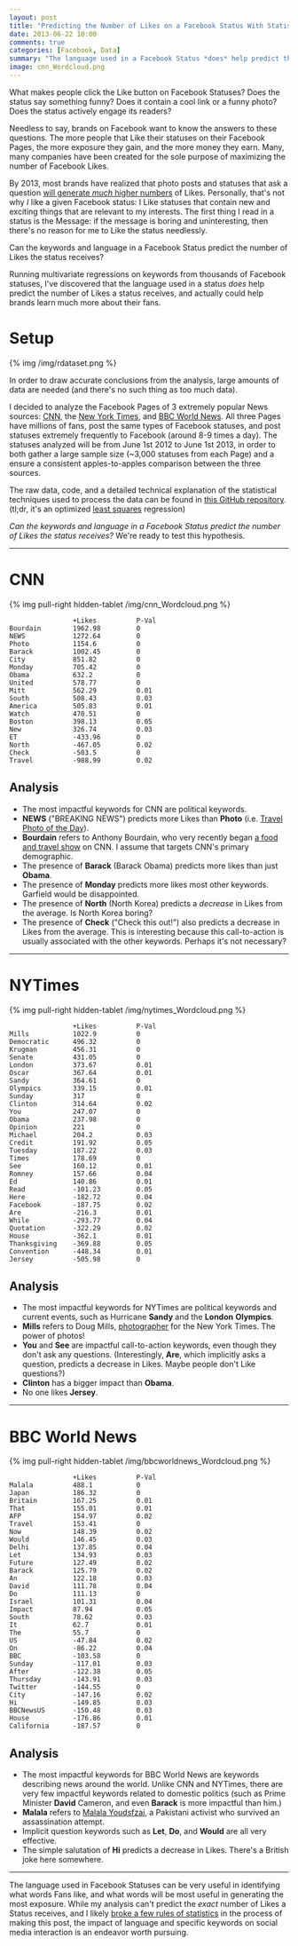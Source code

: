 ```yaml
---
layout: post
title: "Predicting the Number of Likes on a Facebook Status With Statistical Keyword Analysis"
date: 2013-06-22 10:00
comments: true
categories: [Facebook, Data]
summary: "The language used in a Facebook Status *does* help predict the number of Likes a status receives, and actually could help brands learn much more about their fans."
image: cnn_Wordcloud.png
---
```


What makes people click the Like button on Facebook Statuses? Does the status say something funny? Does it contain a cool link or a funny photo? Does the status actively engage its readers?

Needless to say, brands on Facebook want to know the answers to these questions. The more people that Like their statuses on their Facebook Pages, the more exposure they gain, and the more money they earn. Many, many companies have been created for the sole purpose of maximizing the number of Facebook Likes.

By 2013, most brands have realized that photo posts and statuses that ask a question [will generate *much* higher numbers](http://minimaxir.com/2012/10/questions-equals-reponses/) of Likes. Personally, that's not why *I* like a given Facebook status: I Like statuses that contain new and exciting things that are relevant to my interests. The first thing I read in a status is the Message: if the message is boring and uninteresting, then there's no reason for me to Like the status needlessly.

Can the keywords and language in a Facebook Status predict the number of Likes the status receives?

Running multivariate regressions on keywords from thousands of Facebook statuses, I've discovered that the language used in a status *does* help predict the number of Likes a status receives, and actually could help brands learn much more about their fans.

<!-- more -->

# Setup #

{% img /img/rdataset.png %}

In order to draw accurate conclusions from the analysis, large amounts of data are needed (and there's no such thing as too much data).

I decided to analyze the Facebook Pages of 3 extremely popular News sources: [CNN](https://www.facebook.com/cnn), the [New York Times](https://www.facebook.com/nytimes), and [BBC World News](https://www.facebook.com/bbcworldnews). All three Pages have millions of fans, post the same types of Facebook statuses, and post statuses extremely frequently to Facebook (around 8-9 times a day). The statuses analyzed will be from June 1st 2012 to June 1st 2013, in order to both gather a large sample size (~3,000  statuses from each Page) and a ensure a consistent apples-to-apples comparison between the three sources. 

The raw data, code, and a detailed technical explanation of the statistical techniques used to process the data can be found in [this GitHub repository](https://github.com/minimaxir/facebook-keyword-regression-analysis). (tl;dr, it's an optimized [least squares](http://en.wikipedia.org/wiki/Least_squares) regression)

*Can the keywords and language in a Facebook Status predict the number of Likes the status receives?* We're ready to test this hypothesis.


----------

# CNN #

{% img pull-right hidden-tablet /img/cnn_Wordcloud.png %}



    				+Likes			P-Val
    Bourdain		1962.98			0
    NEWS			1272.64			0
    Photo			1154.6			0
    Barack			1002.45			0
    City			851.82			0
    Monday			705.42			0
    Obama			632.2			0
    United			578.77			0
    Mitt			562.29			0.01
    South			508.43			0.03
    America			505.83			0.01
    Watch			470.51			0
    Boston			398.13			0.05
    New				326.74			0.03
    ET				-433.96			0
    North			-467.05			0.02
    Check			-503.5			0
    Travel			-988.99			0.02


## Analysis ##

- The most impactful keywords for CNN are political keywords.
- **NEWS** ("BREAKING NEWS") predicts more Likes than **Photo** (i.e. [Travel Photo of the Day](http://www.facebook.com/5550296508/posts/10151626042186509)).
- **Bourdain** refers to Anthony Bourdain, who very recently began [a food and travel show](http://en.wikipedia.org/wiki/Anthony_Bourdain:_Parts_Unknown) on CNN. I assume that targets CNN's primary demographic.
- The presence of **Barack** (Barack Obama) predicts more likes than just **Obama**.
- The presence of **Monday** predicts more likes most other keywords. Garfield would be disappointed.
- The presence of **North** (North Korea) predicts a *decrease* in Likes from the average. Is North Korea boring?
- The presence of **Check** ("Check this out!") also predicts a decrease in Likes from the average. This is interesting because this call-to-action is usually associated with the other keywords. Perhaps it's not necessary?


----------

# NYTimes #

{% img pull-right hidden-tablet /img/nytimes_Wordcloud.png %}

    				+Likes			P-Val
    Mills			1022.9			0
    Democratic		496.32			0
    Krugman			456.31			0
    Senate			431.05			0
    London			373.67			0.01
    Oscar			367.64			0.01
    Sandy			364.61			0
    Olympics		339.15			0.01
    Sunday			317				0
    Clinton			314.64			0.02
    You				247.07			0
    Obama			237.98			0
    Opinion			221				0
    Michael			204.2			0.03
    Credit			191.92			0.05
    Tuesday			187.22			0.03
    Times			178.69			0
    See				160.12			0.01
    Romney			157.66			0.04
    Ed				140.86			0.01
    Read			-101.23			0.05
    Here			-182.72			0.04
    Facebook		-187.75			0.02
    Are				-216.3			0.01
    While			-293.77			0.04
    Quotation		-322.29			0.02
    House			-362.1			0.01
    Thanksgiving	-369.88			0.05
    Convention		-448.34			0.01
    Jersey			-505.98			0

## Analysis ##

- The most impactful keywords for NYTimes are political keywords and current events, such as Hurricane **Sandy** and the **London** **Olympics**.
- **Mills** refers to Doug Mills, [photographer](http://www.facebook.com/5281959998/posts/10150252479219999) for the New York Times. The power of photos!
- **You** and **See** are impactful call-to-action keywords, even though they don't ask any questions. (Interestingly, **Are**, which implicitly asks a question, predicts a decrease in Likes. Maybe people don't Like questions?)
- **Clinton** has a bigger impact than **Obama**.
- No one likes **Jersey**.


----------

# BBC World News #

{% img pull-right hidden-tablet /img/bbcworldnews_Wordcloud.png %}

    
    				+Likes			P-Val
    Malala			488.1			0
    Japan			186.32			0
    Britain			167.25			0.01
    That			155.01			0.01
    AFP				154.97			0.02
    Travel			153.41			0
    Now				148.39			0.02
    Would			146.45			0.03
    Delhi			137.85			0.04
    Let				134.93			0.03
    Future			127.49			0.02
    Barack			125.79			0.02
    An				122.18			0.03
    David			111.78			0.04
    Do				111.13			0
    Israel			101.31			0.04
    Impact			87.94			0.05
    South			78.62			0.03
    It				62.7			0.01
    The				55.7			0
    US				-47.84			0.02
    On				-86.22			0.04
    BBC				-103.58			0
    Sunday			-117.01			0.03
    After			-122.38			0.05
    Thursday		-143.91			0.03
    Twitter			-144.55			0
    City			-147.16			0.02
    Hi				-149.85			0.03
    BBCNewsUS		-150.48			0.03
    House			-176.86			0.01
    California		-187.57			0

## Analysis ##

- The most impactful keywords for BBC World News are keywords describing news around the world. Unlike CNN and NYTimes, there are very few impactful keywords related to domestic politics (such as Prime Minister **David** Cameron, and even **Barack** is more impactful than him.)
- **Malala** refers to [Malala Youdsfzai](http://en.wikipedia.org/wiki/Malala_Yousafzai), a Pakistani activist who survived an assassination attempt.
- Implicit question keywords such as **Let**, **Do**, and **Would** are all very effective.
- The simple salutation of **Hi** predicts a decrease in Likes. There's a British joke here somewhere.


----------

The language used in Facebook Statuses can be very useful in identifying what words Fans like, and what words will be most useful in generating the most exposure. While my analysis can't predict the *exact* number of Likes a Status receives, and I likely [broke a few rules of statistics](http://xkcd.com/882/) in the process of making this post, the impact of language and specific keywords on social media interaction is an endeavor worth pursuing.